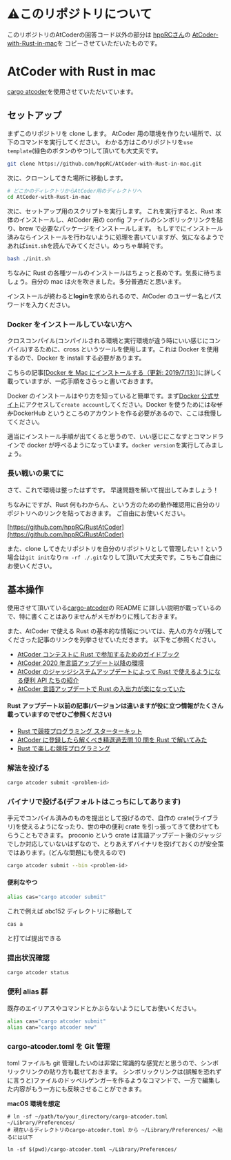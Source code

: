# ⚠️このリポジトリについて

このリポジトリのAtCoderの回答コード以外の部分は
[hppRCさん](https://github.com/hppRC)の
[AtCoder-with-Rust-in-mac](https://github.com/hppRC/AtCoder-with-Rust-in-mac)を
コピーさせていただいたものです。

# AtCoder with Rust in mac

[cargo atcoder](https://github.com/tanakh/cargo-atcoder)を使用させていただいています。

## セットアップ

まずこのリポジトリを clone します。
AtCoder 用の環境を作りたい場所で、以下のコマンドを実行してください。
わかる方はこのリポジトリを`use template`(緑色のボタンのやつ)して頂いても大丈夫です。

```bash
git clone https://github.com/hppRC/AtCoder-with-Rust-in-mac.git
```

次に、クローンしてきた場所に移動します。

```bash
# どこかのディレクトリからAtCoder用のディレクトリへ
cd AtCoder-with-Rust-in-mac
```

次に、セットアップ用のスクリプトを実行します。
これを実行すると、Rust 本体のインストールし、AtCoder 用の config ファイルのシンボリックリンクを貼り、brew で必要なパッケージをインストールします。
もしすでにインストール済みならインストールを行わないように処理を書いていますが、気になるようであれば`init.sh`を読んでみてください。めっちゃ単純です。

```bash
bash ./init.sh
```

ちなみに Rust の各種ツールのインストールはちょっと長めです。気長に待ちましょう。自分の mac は火を吹きました。多分普通だと思います。

インストールが終わると**login**を求められるので、AtCoder のユーザー名とパスワードを入力ください。

### Docker をインストールしていない方へ

クロスコンパイル(コンパイルされる環境と実行環境が違う時にいい感じにコンパイル)するために、cross というツールを使用します。これは Docker を使用するので、Docker を install する必要があります。

こちらの記事\[[Docker を Mac にインストールする（更新: 2019/7/13）](https://qiita.com/kurkuru/items/127fa99ef5b2f0288b81)\]に詳しく載っていますが、一応手順をさらっと書いておきます。

Docker のインストールはやり方を知っていると簡単です。まず[Docker 公式サイト](https://hub.docker.com/editions/community/docker-ce-desktop-mac)にアクセスして`create account`してください。Docker を使うためには~~なぜか~~DockerHub というところのアカウントを作る必要があるので、ここは我慢してください。

適当にインストール手順が出てくると思うので、いい感じにこなすとコマンドラインで docker が呼べるようになっています。`docker version`を実行してみましょう。

### 長い戦いの果てに

さて、これで環境は整ったはずです。
早速問題を解いて提出してみましょう！

ちなみにですが、Rust 何もわからん、という方のための動作確認用に自分のリポジトリへのリンクを貼っておきます。
ご自由にお使いください。

[https://github.com/hppRC/RustAtCoder](https://github.com/hppRC/RustAtCoder)

また、clone してきたリポジトリを自分のリポジトリとして管理したい！という場合は`git init`なり`rm -rf ./.git`なりして頂いて大丈夫です。こちもご自由にお使いください。

## 基本操作

使用させて頂いている[cargo-atcoder](https://github.com/tanakh/cargo-atcoder)の README に詳しい説明が載っているので、特に書くことはありませんがメモがわりに残しておきます。

また、AtCoder で使える Rust の基本的な情報については、先人の方々が残してくださった記事のリンクを列挙させていただきます。
以下をご参照ください。

- [AtCoder コンテストに Rust で参加するためのガイドブック](https://doc.rust-jp.rs/atcoder-rust-resources/introduction.html)
- [AtCoder 2020 年言語アップデート以降の環境](https://github.com/rust-lang-ja/atcoder-rust-resources/wiki/2020-Update)
- [AtCoder のジャッジシステムアップデートによって Rust で使えるようになる便利 API たちの紹介](https://qiita.com/maguro_tuna/items/b4472d7497eac57fc101)
- [AtCoder 言語アップデートで Rust の入出力が楽になっていた](https://qiita.com/koji-cw/items/0cce3b075faffe5e50ed)

#### Rust アップデート以前の記事(バージョンは違いますが役に立つ情報がたくさん載っていますのでぜひご参照ください)

- [Rust で競技プログラミング スターターキット](https://qiita.com/hatoo@github/items/fa14ad36a1b568d14f3e)
- [AtCoder に登録したら解くべき精選過去問 10 問を Rust で解いてみた](https://qiita.com/tubo28/items/e6076e9040da57368845)
- [Rust で楽しむ競技プログラミング](https://www.slideshare.net/YusukeYoshimoto2/rust-137863085)

### 解法を投げる

```bash
cargo atcoder submit <problem-id>
```

### バイナリで投げる(デフォルトはこっちにしてあります)

手元でコンパイル済みのものを提出として投げるので、自作の crate(ライブラリ)を使えるようになったり、世の中の便利 crate を引っ張ってきて使わせてもらうこともできます。
proconio という crate は言語アップデート後のジャッジでしか対応していないはずなので、とりあえずバイナリを投げておくのが安全策ではあります。(どんな問題にも使えるので)

```bash
cargo atcoder submit --bin <problem-id>
```

#### 便利なやつ

```bash
alias cas="cargo atcoder submit"
```

これで例えば abc152 ディレクトリに移動して

```bash
cas a
```

と打てば提出できる

### 提出状況確認

```bash
cargo atcoder status
```

### 便利 alias 群

既存のエイリアスやコマンドとかぶらないようにしてお使いください。

```bash
alias cas="cargo atcoder submit"
alias can="cargo atcoder new"
```

### cargo-atcoder.toml を Git 管理

toml ファイルも git 管理したいのは非常に常識的な感覚だと思うので、シンボリックリンクの貼り方も載せておきます。
シンボリックリンクは(誤解を恐れずに言うと)ファイルのドッペルゲンガーを作るようなコマンドで、一方で編集した内容がもう一方にも反映させることができます。

**macOS 環境を想定**

```
# ln -sf ~/path/to/your_directory/cargo-atcoder.toml ~/Library/Preferences/
# 現在いるディレクトリのcargo-atcoder.toml から ~/Library/Preferences/ へ貼るには以下

ln -sf $(pwd)/cargo-atcoder.toml ~/Library/Preferences/
```
